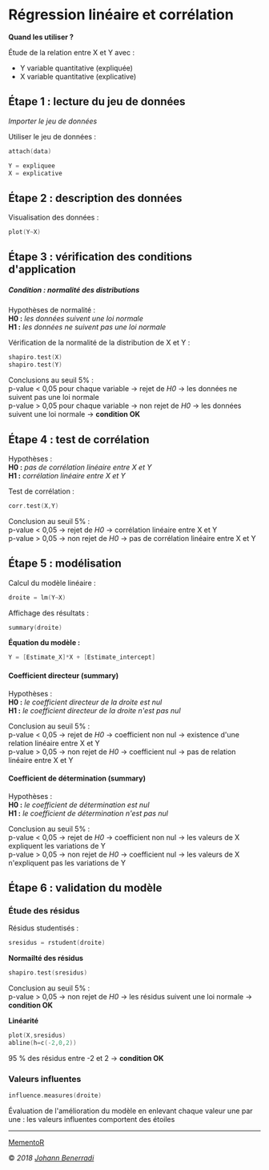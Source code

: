 # Régression linéaire et corrélation

**Quand les utiliser ?**

Étude de la relation entre X et Y avec :
- Y variable quantitative (expliquée)  
- X variable quantitative (explicative)  


## Étape 1 : lecture du jeu de données
*Importer le jeu de données*

Utiliser le jeu de données :
```c
attach(data)
```
```c
Y = expliquee
X = explicative
```


## Étape 2 : description des données
Visualisation des données :
```c
plot(Y~X)
```


## Étape 3 : vérification des conditions d'application
##### Condition : normalité des distributions
Hypothèses de normalité :  
**H0 :** *les données suivent une loi normale*  
**H1 :** *les données ne suivent pas une loi normale*  

Vérification de la normalité de la distribution de X et Y :
```c
shapiro.test(X)
shapiro.test(Y)
```
Conclusions au seuil 5% :  
p-value < 0,05 pour chaque variable → rejet de *H0* → les données ne suivent pas une loi normale  
p-value > 0,05 pour chaque variable → non rejet de *H0* → les données suivent une loi normale → **condition OK**


## Étape 4 : test de corrélation
Hypothèses :  
**H0 :** *pas de corrélation linéaire entre X et Y*  
**H1 :** *corrélation linéaire entre X et Y*  

Test de corrélation :
```c
corr.test(X,Y)
```
Conclusion au seuil 5% :  
p-value < 0,05 → rejet de *H0* → corrélation linéaire entre X et Y  
p-value > 0,05 → non rejet de *H0* → pas de corrélation linéaire entre X et Y  


## Étape 5 : modélisation
Calcul du modèle linéaire :
```c
droite = lm(Y~X)
```
Affichage des résultats :
```c
summary(droite)
```

**Équation du modèle :**
```c
Y = [Estimate_X]*X + [Estimate_intercept]
```

#### Coefficient directeur (summary)
Hypothèses :  
**H0 :** *le coefficient directeur de la droite est nul*  
**H1 :** *le coefficient directeur de la droite n'est pas nul*  

Conclusion au seuil 5% :  
p-value < 0,05 → rejet de *H0* → coefficient non nul → existence d'une relation linéaire entre X et Y  
p-value > 0,05 → non rejet de *H0* → coefficient nul → pas de relation linéaire entre X et Y  

#### Coefficient de détermination (summary)
Hypothèses :  
**H0 :** *le coefficient de détermination est nul*  
**H1 :** *le coefficient de détermination n'est pas nul*  

Conclusion au seuil 5% :  
p-value < 0,05 → rejet de *H0* → coefficient non nul → les valeurs de X expliquent les variations de Y  
p-value > 0,05 → non rejet de *H0* → coefficient nul → les valeurs de X n'expliquent pas les variations de Y  


## Étape 6 : validation du modèle
### Étude des résidus
Résidus studentisés :
```c
sresidus = rstudent(droite)
```
**Normailté des résidus**
```c
shapiro.test(sresidus)
```
Conclusion au seuil 5% :  
p-value > 0,05 → non rejet de *H0* → les résidus suivent une loi normale → **condition OK**  

**Linéarité**
```c
plot(X,sresidus)
abline(h=c(-2,0,2))
```
95 % des résidus entre -2 et 2 → **condition OK**  

### Valeurs influentes
```c
influence.measures(droite)
```
Évaluation de l'amélioration du modèle en enlevant chaque valeur une par une : les valeurs influentes comportent des étoiles  


---  
[MementoR](https://github.com/HanBnrd/MementoR)

&copy; *2018* [*Johann Benerradi*](https://github.com/HanBnrd)
